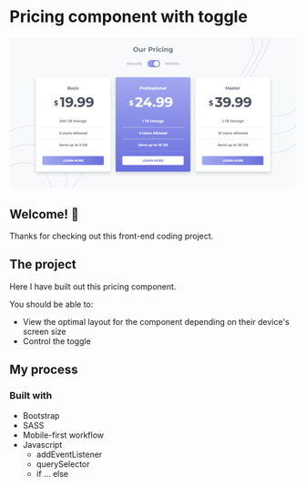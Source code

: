 # Pricing component with toggle

![Design preview for the Pricing component with toggle coding challenge](./design/design.png)

## Welcome! 👋

Thanks for checking out this front-end coding project.

## The project

Here I have built out this pricing component.

You should be able to:

- View the optimal layout for the component depending on their device's screen size
- Control the toggle

## My process

### Built with

- Bootstrap
- SASS
- Mobile-first workflow
- Javascript
  - addEventListener
  - querySelector
  - if ... else

